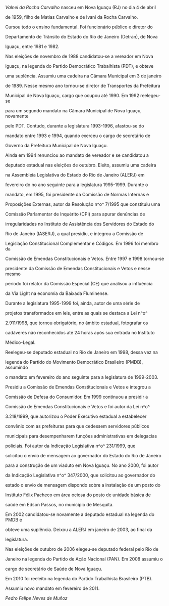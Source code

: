 

*Valnei da Rocha Carvalho* nasceu em Nova Iguaçu (RJ) no dia 4 de abril

de 1959, filho de Matias Carvalho e de Ivani da Rocha Carvalho.



Cursou todo o ensino fundamental. Foi funcionário público e diretor do

Departamento de Trânsito do Estado do Rio de Janeiro (Detran), de Nova

Iguaçu, entre 1981 e 1982.



Nas eleições de novembro de 1988 candidatou-se a vereador em Nova

Iguaçu, na legenda do Partido Democrático Trabalhista (PDT), e obteve

uma suplência. Assumiu uma cadeira na Câmara Municipal em 3 de janeiro

de 1989. Nesse mesmo ano tornou-se diretor de Transportes da Prefeitura

Municipal de Nova Iguaçu, cargo que ocupou até 1990. Em 1992 reelegeu-se

para um segundo mandato na Câmara Municipal de Nova Iguaçu, novamente

pelo PDT. Contudo, durante a legislatura 1993-1996, afastou-se do

mandato entre 1993 e 1994, quando exerceu o cargo de secretário de

Governo da Prefeitura Municipal de Nova Iguaçu.



Ainda em 1994 renunciou ao mandato de vereador e se candidatou a

deputado estadual nas eleições de outubro. Eleito, assumiu uma cadeira

na Assembleia Legislativa do Estado do Rio de Janeiro (ALERJ) em

fevereiro do no ano seguinte para a legislatura 1995-1999. Durante o

mandato, em 1995, foi presidente da Comissão de Normas Internas e

Proposições Externas, autor da Resolução n^o^ 7/1995 que constituiu uma

Comissão Parlamentar de Inquérito (CPI) para apurar denúncias de

irregularidades no Instituto de Assistência dos Servidores do Estado do

Rio de Janeiro (IASERJ), a qual presidiu, e integrou a Comissão de

Legislação Constitucional Complementar e Códigos. Em 1996 foi membro da

Comissão de Emendas Constitucionais e Vetos. Entre 1997 e 1998 tornou-se

presidente da Comissão de Emendas Constitucionais e Vetos e nesse mesmo

período foi relator da Comissão Especial (CE) que analisou a influência

da Via Light na economia da Baixada Fluminense.



Durante a legislatura 1995-1999 foi, ainda, autor de uma série de

projetos transformados em leis, entre as quais se destaca a Lei n^o^

2.911/1998, que tornou obrigatório, no âmbito estadual, fotografar os

cadáveres não reconhecidos até 24 horas após sua entrada no Instituto

Médico-Legal.



Reelegeu-se deputado estadual no Rio de Janeiro em 1998, dessa vez na

legenda do Partido do Movimento Democrático Brasileiro (PMDB), assumindo

o mandato em fevereiro do ano seguinte para a legislatura de 1999-2003.

Presidiu a Comissão de Emendas Constitucionais e Vetos e integrou a

Comissão de Defesa do Consumidor. Em 1999 continuou a presidir a

Comissão de Emendas Constitucionais e Vetos e foi autor da Lei n^o^

3.218/1999, que autorizou o Poder Executivo estadual a estabelecer

convênio com as prefeituras para que cedessem servidores públicos

municipais para desempenharem funções administrativas em delegacias

policiais. Foi autor da Indicação Legislativa n^o^ 231/1999, que

solicitou o envio de mensagem ao governador do Estado do Rio de Janeiro

para a construção de um viaduto em Nova Iguaçu. No ano 2000, foi autor

da Indicação Legislativa n^o^ 347/2000, que solicitou ao governador do

estado o envio de mensagem dispondo sobre a instalação de um posto do

Instituto Félix Pacheco em área ociosa do posto de unidade básica de

saúde em Edson Passos, no município de Mesquita.



Em 2002 candidatou-se novamente a deputado estadual na legenda do PMDB e

obteve uma suplência. Deixou a ALERJ em janeiro de 2003, ao final da

legislatura.



Nas eleições de outubro de 2006 elegeu-se deputado federal pelo Rio de

Janeiro na legenda do Partido de Ação Nacional (PAN). Em 2008 assumiu o

cargo de secretário de Saúde de Nova Iguaçu.



Em 2010 foi reeleito na legenda do Partido Trabalhista Brasileiro (PTB).

Assumiu novo mandato em fevereiro de 2011.



*Pedro Felipe Neves de Muñoz*



